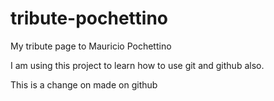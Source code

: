 # tribute-pochettino
My tribute page to Mauricio Pochettino

I am using this project to learn how to use git and github also.

This is a change on made on github
